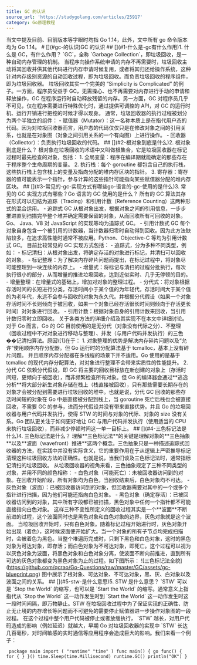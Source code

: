 ```yaml
---
title: GC 的认识
source_url: 'https://studygolang.com/articles/25917'
category: Go原理教程
---
```

当文中提及目前、目前版本等字眼时均指 Go 1.14，此外，文中所有 go 命令版本均为 Go 1.14。 # \[\](#gc-的认识)GC 的认识 ## \[\](#1-什么是-gc有什么作用)1. 什么是 GC，有什么作用？ \`GC\`，全称 \`Garbage Collection\`，即垃圾回收，是一种自动内存管理的机制。 当程序向操作系统申请的内存不再需要时，垃圾回收主动将其回收并供其他代码进行内存申请时候复用，或者将其归还给操作系统，这种针对内存级别资源的自动回收过程，即为垃圾回收。而负责垃圾回收的程序组件，即为垃圾回收器。 垃圾回收其实一个完美的 “Simplicity is Complicated” 的例子。一方面，程序员受益于 GC，无需操心、也不再需要对内存进行手动的申请和释放操作，GC 在程序运行时自动释放残留的内存。另一方面，GC 对程序员几乎不可见，仅在程序需要进行特殊优化时，通过提供可调控的 API，对 GC 的运行时机、运行开销进行把控的时候才得以现身。 通常，垃圾回收器的执行过程被划分为两个半独立的组件： - 赋值器（Mutator）：这一名称本质上是在指代用户态的代码。因为对垃圾回收器而言，用户态的代码仅仅只是在修改对象之间的引用关系，也就是在对象图（对象之间引用关系的一个有向图）上进行操作。 - 回收器（Collector）：负责执行垃圾回收的代码。 ## \[\](#2-根对象到底是什么)2. 根对象到底是什么？ 根对象在垃圾回收的术语中又叫做根集合，它是垃圾回收器在标记过程时最先检查的对象，包括： 1. 全局变量：程序在编译期就能确定的那些存在于程序整个生命周期的变量。 2. 执行栈：每个 goroutine 都包含自己的执行栈，这些执行栈上包含栈上的变量及指向分配的堆内存区块的指针。 3. 寄存器：寄存器的值可能表示一个指针，参与计算的这些指针可能指向某些赋值器分配的堆内存区块。 ## \[\](#3-常见的-gc-实现方式有哪些go-语言的-gc-使用的是什么)3. 常见的 GC 实现方式有哪些？Go 语言的 GC 使用的是什么？ 所有的 GC 算法其存在形式可以归结为追踪（Tracing）和引用计数（Reference Counting）这两种形式的混合运用。 - 追踪式 GC 从根对象出发，根据对象之间的引用信息，一步步推进直到扫描完毕整个堆并确定需要保留的对象，从而回收所有可回收的对象。Go、 Java、V8 对 JavaScript 的实现等均为追踪式 GC。 - 引用计数式 GC 每个对象自身包含一个被引用的计数器，当计数器归零时自动得到回收。因为此方法缺陷较多，在追求高性能时通常不被应用。Python、Objective-C 等均为引用计数式 GC。 目前比较常见的 GC 实现方式包括： - 追踪式，分为多种不同类型，例如： - 标记清扫：从根对象出发，将确定存活的对象进行标记，并清扫可以回收的对象。 - 标记整理：为了解决内存碎片问题而提出，在标记过程中，将对象尽可能整理到一块连续的内存上。 - 增量式：将标记与清扫的过程分批执行，每次执行很小的部分，从而增量的推进垃圾回收，达到近似实时、几乎无停顿的目的。 - 增量整理：在增量式的基础上，增加对对象的整理过程。 - 分代式：将对象根据存活时间的长短进行分类，存活时间小于某个值的为年轻代，存活时间大于某个值的为老年代，永远不会参与回收的对象为永久代。并根据分代假设（如果一个对象存活时间不长则倾向于被回收，如果一个对象已经存活很长时间则倾向于存活更长时间）对对象进行回收。 - 引用计数：根据对象自身的引用计数来回收，当引用计数归零时立即回收。 关于各类方法的详细介绍及其实现不在本文中详细讨论。对于 Go 而言，Go 的 GC 目前使用的是无分代（对象没有代际之分）、不整理（回收过程中不对对象进行移动与整理）、并发（与用户代码并发执行）的三色��记清扫算法。原因\\\[1\]在于： 1. 对象整理的优势是解决内存碎片问题以及“允许”使用顺序内存分配器。但 Go 运行时的分配算法基于 tcmalloc，基本上没有碎片问题。 并且顺序内存分配器在多线程的场景下并不适用。Go 使用的是基于 tcmalloc 的现代内存分配算法，对对象进行整理不会带来实质性的性能提升。 2. 分代 GC 依赖分代假设，即 GC 将主要的回收目标放在新创建的对象上（存活时间短，更倾向于被回收），而非频繁检查所有对象。但 Go 的编译器会通过\*\*逃逸分析\*\*将大部分新生对象存储在栈上（栈直接被回收），只有那些需要长期存在的对象才会被分配到需要进行垃圾回收的堆中。也就是说，分代 GC 回收的那些存活时间短的对象在 Go 中是直接被分配到栈上，当 goroutine 死亡后栈也会被直接回收，不需要 GC 的参与，进而分代假设并没有带来直接优势。并且 Go 的垃圾回收器与用户代码并发执行，使得 STW 的时间与对象的代际、对象的 size 没有关系。Go 团队更关注于如何更好地让 GC 与用户代码并发执行（使用适当的 CPU 来执行垃圾回收），而非减少停顿时间这一单一目标上。 ## \[\](#4-三色标记法是什么)4. 三色标记法是什么？ 理解\*\*三色标记法\*\*的关键是理解对象的\*\*三色抽象\*\*以及\*\*波面（wavefront）推进\*\*这两个概念。三色抽象只是一种描述追踪式回收器的方法，在实践中并没有实际含义，它的重要作用在于从逻辑上严密推导标记清理这种垃圾回收方法的正确性。也就是说，当我们谈及三色标记法时，通常指标记清扫的垃圾回收。 从垃圾回收器的视角来看，三色抽象规定了三种不同类型的对象，并用不同的颜色相称： - 白色对象（可能死亡）：未被回收器访问到的对象。在回收开始阶段，所有对象均为白色，当回收结束后，白色对象均不可达。 - 灰色对象（波面）：已被回收器访问到的对象，但回收器需要对其中的一个或多个指针进行扫描，因为他们可能还指向白色对象。 - 黑色对象（确定存活）：已被回收器访问到的对象，其中所有字段都已被扫描，黑色对象中任何一个指针都不可能直接指向白色对象。 这样三种不变性所定义的回收过程其实是一个\*\*波面\*\*不断前进的过程，这个波面同时也是黑色对象和白色对象的边界，灰色对象就是这个波面。 当垃圾回收开始时，只有白色对象。随着标记过程开始进行时，灰色对象开始出现（着色），这时候波面便开始扩大。当一个对象的所有子节点均完成扫描时，会被着色为黑色。当整个堆遍历完成时，只剩下黑色和白色对象，这时的黑色对象为可达对象，即存活；而白色对象为不可达对象，即死亡。这个过程可以视为以灰色对象为波面，将黑色对象和白色对象分离，使波面不断向前推进，直到所有可达的灰色对象都变为黑色对象为止的过程。如下图所示： !\[三色标记法全貌\](https://github.com/qcrao/Go-Questions/raw/master/GC/assets/gc-blueprint.png) 图中展示了根对象、可达对象、不可达对象，黑、灰、白对象以及波面之间的关系。 ## \[\](#5-stw-是什么意思)5. STW 是什么意思？ \`STW\` 可以是 \`Stop the World\` 的缩写，也可以是 \`Start the World\` 的缩写。通常意义上指指代从 \`Stop the World\` 这一动作发生时到 \`Start the World\` 这一动作发生时这一段时间间隔，即万物静止。STW 在垃圾回收过程中为了保证实现的正确性、防止无止境的内存增长等问题而不可避免的需要停止赋值器进一步操作对象图的一段过程。 在这个过程中整个用户代码被停止或者放缓执行， \`STW\` 越长，对用户代码造成的影响（例如延迟）就越大，早期 Go 对垃圾回收器的实现中 \`STW\` 长达几百毫秒，对时间敏感的实时通信等应用程序会造成巨大的影响。我们来看一个例子： 
```
 package main import ( "runtime" "time" ) func main() { go func() { for { } }() time.Sleep(time.Millisecond) runtime.GC() println("OK") } 
```
